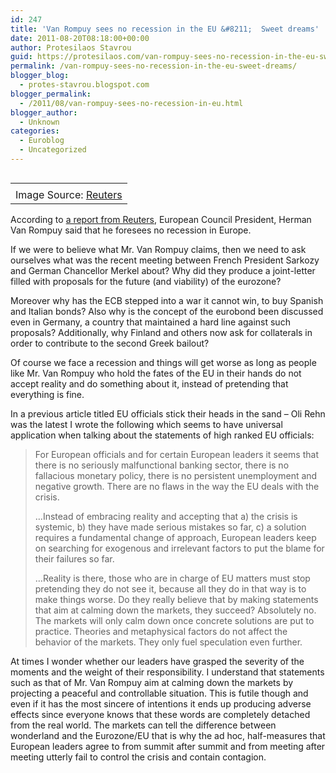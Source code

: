 ```yaml
---
id: 247
title: 'Van Rompuy sees no recession in the EU &#8211;  Sweet dreams'
date: 2011-08-20T08:18:00+00:00
author: Protesilaos Stavrou
guid: https://protesilaos.com/van-rompuy-sees-no-recession-in-the-eu-sweet-dreams/
permalink: /van-rompuy-sees-no-recession-in-the-eu-sweet-dreams/
blogger_blog:
  - protes-stavrou.blogspot.com
blogger_permalink:
  - /2011/08/van-rompuy-sees-no-recession-in-eu.html
blogger_author:
  - Unknown
categories:
  - Euroblog
  - Uncategorized
---
```

<table cellpadding="0" cellspacing="0" class="tr-caption-container" style="float: right; margin-left: 1em; text-align: right;">
  <tr>
    <td style="text-align: center;">
    </td>
  </tr>
  
  <tr>
    <td class="tr-caption" style="text-align: center;">
      Image Source: <a href="http://uk.reuters.com/article/2011/08/18/uk-vanrompuy-idUKTRE77H42C20110818">Reuters</a>
    </td>
  </tr>
</table>

According to [a report from Reuters](http://uk.reuters.com/article/2011/08/18/uk-vanrompuy-idUKTRE77H42C20110818), European Council President, Herman Van Rompuy said that he foresees no recession in Europe.

If we were to believe what Mr. Van Rompuy claims, then we need to ask ourselves what was the recent meeting between French President Sarkozy and German Chancellor Merkel about? Why did they produce a joint-letter filled with proposals for the future (and viability) of the eurozone?

Moreover why has the ECB stepped into a war it cannot win, to buy Spanish and Italian bonds? Also why is the concept of the eurobond been discussed even in Germany, a country that maintained a hard line against such proposals? Additionally, why Finland and others now ask for collaterals in order to contribute to the second Greek bailout?

Of course we face a recession and things will get worse as long as people like Mr. Van Rompuy who hold the fates of the EU in their hands do not accept reality and do something about it, instead of pretending that everything is fine.

In a previous article titled EU officials stick their heads in the sand &#8211; Oli Rehn was the latest I wrote the following which seems to have universal application when talking about the statements of high ranked EU officials:
  


> For European officials and for certain European leaders it seems that there is no seriously malfunctional banking sector, there is no fallacious monetary policy, there is no persistent unemployment and negative growth. There are no flaws in the way the EU deals with the crisis.</p> 
> 
> &#8230;Instead of embracing reality and accepting that a) the crisis is systemic, b) they have made serious mistakes so far, c) a solution requires a fundamental change of approach, European leaders keep on searching for exogenous and irrelevant factors to put the blame for their failures so far. 
> 
> &#8230;Reality is there, those who are in charge of EU matters must stop pretending they do not see it, because all they do in that way is to make things worse. Do they really believe that by making statements that aim at calming down the markets, they succeed? Absolutely no. The markets will only calm down once concrete solutions are put to practice. Theories and metaphysical factors do not affect the behavior of the markets. They only fuel speculation even further. 

At times I wonder whether our leaders have grasped the severity of the moments and the weight of their responsibility. I understand that statements such as that of Mr. Van Rompuy aim at calming down the markets by projecting a peaceful and controllable situation. This is futile though and even if it has the most sincere of intentions it ends up producing adverse effects since everyone knows that these words are completely detached from the real world. The markets can tell the difference between wonderland and the Eurozone/EU that is why the ad hoc, half-measures that European leaders agree to from summit after summit and from meeting after meeting utterly fail to control the crisis and contain contagion.